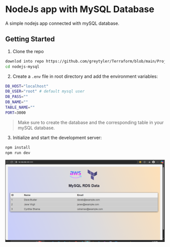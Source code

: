 # NodeJs app with MySQL Database

A simple nodejs app connected with mySQL database.

## Getting Started

1. Clone the repo
```bash
downlod into repo https://github.com/greytyler/Terraform/blob/main/Project/nodejs-mysql-main/
cd nodejs-mysql
```
2. Create a `.env` file in root directory and add the environment variables:
```bash
DB_HOST="localhost"
DB_USER="root" # default mysql user
DB_PASS=""
DB_NAME=""
TABLE_NAME=""
PORT=3000
```
> Make sure to create the database and the corresponding table in your mySQL database.
3. Initialize and start the development server:
```bash
npm install
npm run dev
```
![running app](./screenshots/db-output.png)
